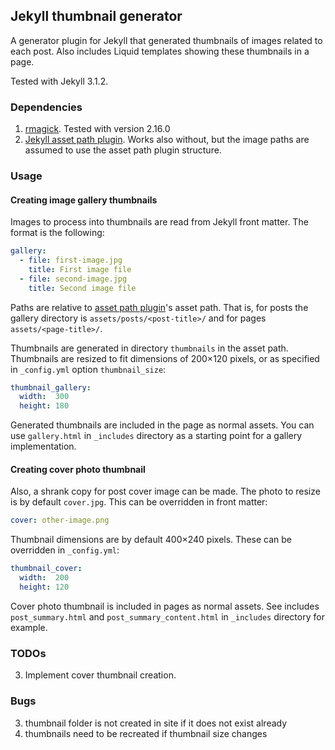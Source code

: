 ## Jekyll thumbnail generator

A generator plugin for Jekyll that generated thumbnails of images related to
each post. Also includes Liquid templates showing these thumbnails in a page.

Tested with Jekyll 3.1.2.

### Dependencies

1. [rmagick][rmagick]. Tested with version 2.16.0
2. [Jekyll asset path plugin][asset-path]. Works also without, but the image paths are assumed to use the asset path plugin structure.

[rmagick]: https://github.com/rmagick/rmagick
[asset-path]: https://github.com/samrayner/jekyll-asset-path-plugin

### Usage

#### Creating image gallery thumbnails

Images to process into thumbnails are read from Jekyll front matter. The format
is the following:

```yml
gallery:
  - file: first-image.jpg
    title: First image file
  - file: second-image.jpg
    title: Second image file

```

Paths are relative to [asset path plugin][asset-path]'s asset path.
That is, for posts the gallery directory is
`assets/posts/<post-title>/` and for pages `assets/<page-title>/`.

Thumbnails are generated in directory `thumbnails` in the asset path.
Thumbnails are resized to fit dimensions of 200×120 pixels, or as specified in
`_config.yml` option `thumbnail_size`:

```yml
thumbnail_gallery:
  width:  300
  height: 180
```

Generated thumbnails are included in the page as normal assets. You can use
`gallery.html` in `_includes` directory as a starting point for a gallery
implementation.

#### Creating cover photo thumbnail

Also, a shrank copy for post cover image can be made. The photo to resize is by
default `cover.jpg`. This can be overridden in front matter:

```yml
cover: other-image.png
```

Thumbnail dimensions are by default 400×240 pixels. These can be overridden in
`_config.yml`:

```yml
thumbnail_cover:
  width:  200
  height: 120
```

Cover photo thumbnail is included in pages as normal assets. See includes
`post_summary.html` and `post_summary_content.html` in `_includes` directory
for example. 

### TODOs

3. Implement cover thumbnail creation.

### Bugs

3. thumbnail folder is not created in site if it does not exist already
4. thumbnails need to be recreated if thumbnail size changes
